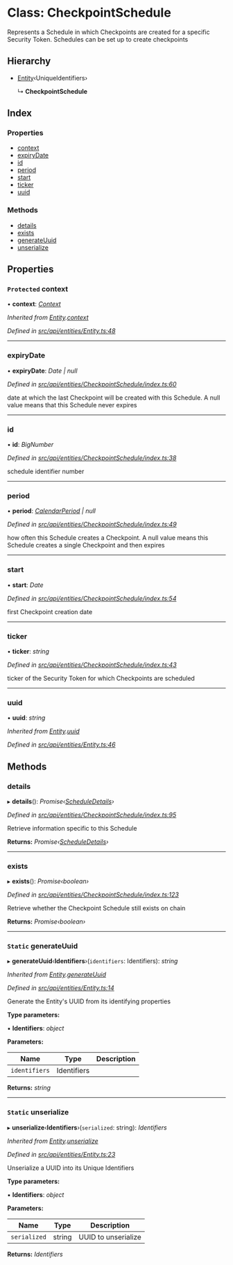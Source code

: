 # Class: CheckpointSchedule

Represents a Schedule in which Checkpoints are created for a specific
 Security Token. Schedules can be set up to create checkpoints

## Hierarchy

* [Entity](entity.md)‹UniqueIdentifiers›

  ↳ **CheckpointSchedule**

## Index

### Properties

* [context](checkpointschedule.md#protected-context)
* [expiryDate](checkpointschedule.md#expirydate)
* [id](checkpointschedule.md#id)
* [period](checkpointschedule.md#period)
* [start](checkpointschedule.md#start)
* [ticker](checkpointschedule.md#ticker)
* [uuid](checkpointschedule.md#uuid)

### Methods

* [details](checkpointschedule.md#details)
* [exists](checkpointschedule.md#exists)
* [generateUuid](checkpointschedule.md#static-generateuuid)
* [unserialize](checkpointschedule.md#static-unserialize)

## Properties

### `Protected` context

• **context**: *[Context](context.md)*

*Inherited from [Entity](entity.md).[context](entity.md#protected-context)*

*Defined in [src/api/entities/Entity.ts:48](https://github.com/PolymathNetwork/polymesh-sdk/blob/c77f6a3e/src/api/entities/Entity.ts#L48)*

___

###  expiryDate

• **expiryDate**: *Date | null*

*Defined in [src/api/entities/CheckpointSchedule/index.ts:60](https://github.com/PolymathNetwork/polymesh-sdk/blob/c77f6a3e/src/api/entities/CheckpointSchedule/index.ts#L60)*

date at which the last Checkpoint will be created with this Schedule.
  A null value means that this Schedule never expires

___

###  id

• **id**: *BigNumber*

*Defined in [src/api/entities/CheckpointSchedule/index.ts:38](https://github.com/PolymathNetwork/polymesh-sdk/blob/c77f6a3e/src/api/entities/CheckpointSchedule/index.ts#L38)*

schedule identifier number

___

###  period

• **period**: *[CalendarPeriod](../interfaces/calendarperiod.md) | null*

*Defined in [src/api/entities/CheckpointSchedule/index.ts:49](https://github.com/PolymathNetwork/polymesh-sdk/blob/c77f6a3e/src/api/entities/CheckpointSchedule/index.ts#L49)*

how often this Schedule creates a Checkpoint. A null value means this Schedule
  creates a single Checkpoint and then expires

___

###  start

• **start**: *Date*

*Defined in [src/api/entities/CheckpointSchedule/index.ts:54](https://github.com/PolymathNetwork/polymesh-sdk/blob/c77f6a3e/src/api/entities/CheckpointSchedule/index.ts#L54)*

first Checkpoint creation date

___

###  ticker

• **ticker**: *string*

*Defined in [src/api/entities/CheckpointSchedule/index.ts:43](https://github.com/PolymathNetwork/polymesh-sdk/blob/c77f6a3e/src/api/entities/CheckpointSchedule/index.ts#L43)*

ticker of the Security Token for which Checkpoints are scheduled

___

###  uuid

• **uuid**: *string*

*Inherited from [Entity](entity.md).[uuid](entity.md#uuid)*

*Defined in [src/api/entities/Entity.ts:46](https://github.com/PolymathNetwork/polymesh-sdk/blob/c77f6a3e/src/api/entities/Entity.ts#L46)*

## Methods

###  details

▸ **details**(): *Promise‹[ScheduleDetails](../interfaces/scheduledetails.md)›*

*Defined in [src/api/entities/CheckpointSchedule/index.ts:95](https://github.com/PolymathNetwork/polymesh-sdk/blob/c77f6a3e/src/api/entities/CheckpointSchedule/index.ts#L95)*

Retrieve information specific to this Schedule

**Returns:** *Promise‹[ScheduleDetails](../interfaces/scheduledetails.md)›*

___

###  exists

▸ **exists**(): *Promise‹boolean›*

*Defined in [src/api/entities/CheckpointSchedule/index.ts:123](https://github.com/PolymathNetwork/polymesh-sdk/blob/c77f6a3e/src/api/entities/CheckpointSchedule/index.ts#L123)*

Retrieve whether the Checkpoint Schedule still exists on chain

**Returns:** *Promise‹boolean›*

___

### `Static` generateUuid

▸ **generateUuid**‹**Identifiers**›(`identifiers`: Identifiers): *string*

*Inherited from [Entity](entity.md).[generateUuid](entity.md#static-generateuuid)*

*Defined in [src/api/entities/Entity.ts:14](https://github.com/PolymathNetwork/polymesh-sdk/blob/c77f6a3e/src/api/entities/Entity.ts#L14)*

Generate the Entity's UUID from its identifying properties

**Type parameters:**

▪ **Identifiers**: *object*

**Parameters:**

Name | Type | Description |
------ | ------ | ------ |
`identifiers` | Identifiers |   |

**Returns:** *string*

___

### `Static` unserialize

▸ **unserialize**‹**Identifiers**›(`serialized`: string): *Identifiers*

*Inherited from [Entity](entity.md).[unserialize](entity.md#static-unserialize)*

*Defined in [src/api/entities/Entity.ts:23](https://github.com/PolymathNetwork/polymesh-sdk/blob/c77f6a3e/src/api/entities/Entity.ts#L23)*

Unserialize a UUID into its Unique Identifiers

**Type parameters:**

▪ **Identifiers**: *object*

**Parameters:**

Name | Type | Description |
------ | ------ | ------ |
`serialized` | string | UUID to unserialize  |

**Returns:** *Identifiers*
